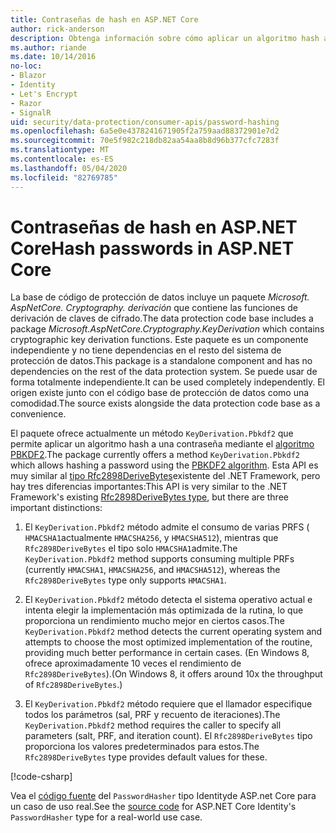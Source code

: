 ```yaml
---
title: Contraseñas de hash en ASP.NET Core
author: rick-anderson
description: Obtenga información sobre cómo aplicar un algoritmo hash a las contraseñas mediante las API de protección de datos de ASP.NET Core.
ms.author: riande
ms.date: 10/14/2016
no-loc:
- Blazor
- Identity
- Let's Encrypt
- Razor
- SignalR
uid: security/data-protection/consumer-apis/password-hashing
ms.openlocfilehash: 6a5e0e4378241671905f2a759aad88372901e7d2
ms.sourcegitcommit: 70e5f982c218db82aa54aa8b8d96b377cfc7283f
ms.translationtype: MT
ms.contentlocale: es-ES
ms.lasthandoff: 05/04/2020
ms.locfileid: "82769785"
---
```

# <a name="hash-passwords-in-aspnet-core"></a><span data-ttu-id="ca257-103">Contraseñas de hash en ASP.NET Core</span><span class="sxs-lookup"><span data-stu-id="ca257-103">Hash passwords in ASP.NET Core</span></span>

<span data-ttu-id="ca257-104">La base de código de protección de datos incluye un paquete *Microsoft. AspNetCore. Cryptography. derivación* que contiene las funciones de derivación de claves de cifrado.</span><span class="sxs-lookup"><span data-stu-id="ca257-104">The data protection code base includes a package *Microsoft.AspNetCore.Cryptography.KeyDerivation* which contains cryptographic key derivation functions.</span></span> <span data-ttu-id="ca257-105">Este paquete es un componente independiente y no tiene dependencias en el resto del sistema de protección de datos.</span><span class="sxs-lookup"><span data-stu-id="ca257-105">This package is a standalone component and has no dependencies on the rest of the data protection system.</span></span> <span data-ttu-id="ca257-106">Se puede usar de forma totalmente independiente.</span><span class="sxs-lookup"><span data-stu-id="ca257-106">It can be used completely independently.</span></span> <span data-ttu-id="ca257-107">El origen existe junto con el código base de protección de datos como una comodidad.</span><span class="sxs-lookup"><span data-stu-id="ca257-107">The source exists alongside the data protection code base as a convenience.</span></span>

<span data-ttu-id="ca257-108">El paquete ofrece actualmente un método `KeyDerivation.Pbkdf2` que permite aplicar un algoritmo hash a una contraseña mediante el [algoritmo PBKDF2](https://tools.ietf.org/html/rfc2898#section-5.2).</span><span class="sxs-lookup"><span data-stu-id="ca257-108">The package currently offers a method `KeyDerivation.Pbkdf2` which allows hashing a password using the [PBKDF2 algorithm](https://tools.ietf.org/html/rfc2898#section-5.2).</span></span> <span data-ttu-id="ca257-109">Esta API es muy similar al [tipo Rfc2898DeriveBytes](/dotnet/api/system.security.cryptography.rfc2898derivebytes)existente del .NET Framework, pero hay tres diferencias importantes:</span><span class="sxs-lookup"><span data-stu-id="ca257-109">This API is very similar to the .NET Framework's existing [Rfc2898DeriveBytes type](/dotnet/api/system.security.cryptography.rfc2898derivebytes), but there are three important distinctions:</span></span>

1. <span data-ttu-id="ca257-110">El `KeyDerivation.Pbkdf2` método admite el consumo de varias PRFS ( `HMACSHA1`actualmente `HMACSHA256`, y `HMACSHA512`), mientras que `Rfc2898DeriveBytes` el tipo solo `HMACSHA1`admite.</span><span class="sxs-lookup"><span data-stu-id="ca257-110">The `KeyDerivation.Pbkdf2` method supports consuming multiple PRFs (currently `HMACSHA1`, `HMACSHA256`, and `HMACSHA512`), whereas the `Rfc2898DeriveBytes` type only supports `HMACSHA1`.</span></span>

2. <span data-ttu-id="ca257-111">El `KeyDerivation.Pbkdf2` método detecta el sistema operativo actual e intenta elegir la implementación más optimizada de la rutina, lo que proporciona un rendimiento mucho mejor en ciertos casos.</span><span class="sxs-lookup"><span data-stu-id="ca257-111">The `KeyDerivation.Pbkdf2` method detects the current operating system and attempts to choose the most optimized implementation of the routine, providing much better performance in certain cases.</span></span> <span data-ttu-id="ca257-112">(En Windows 8, ofrece aproximadamente 10 veces el rendimiento de `Rfc2898DeriveBytes`).</span><span class="sxs-lookup"><span data-stu-id="ca257-112">(On Windows 8, it offers around 10x the throughput of `Rfc2898DeriveBytes`.)</span></span>

3. <span data-ttu-id="ca257-113">El `KeyDerivation.Pbkdf2` método requiere que el llamador especifique todos los parámetros (sal, PRF y recuento de iteraciones).</span><span class="sxs-lookup"><span data-stu-id="ca257-113">The `KeyDerivation.Pbkdf2` method requires the caller to specify all parameters (salt, PRF, and iteration count).</span></span> <span data-ttu-id="ca257-114">El `Rfc2898DeriveBytes` tipo proporciona los valores predeterminados para estos.</span><span class="sxs-lookup"><span data-stu-id="ca257-114">The `Rfc2898DeriveBytes` type provides default values for these.</span></span>

[!code-csharp[](password-hashing/samples/passwordhasher.cs)]

<span data-ttu-id="ca257-115">Vea el [código fuente](https://github.com/dotnet/AspNetCore/blob/master/src/Identity/Extensions.Core/src/PasswordHasher.cs) del `PasswordHasher` tipo Identityde ASP.net Core para un caso de uso real.</span><span class="sxs-lookup"><span data-stu-id="ca257-115">See the [source code](https://github.com/dotnet/AspNetCore/blob/master/src/Identity/Extensions.Core/src/PasswordHasher.cs) for ASP.NET Core Identity's `PasswordHasher` type for a real-world use case.</span></span>
